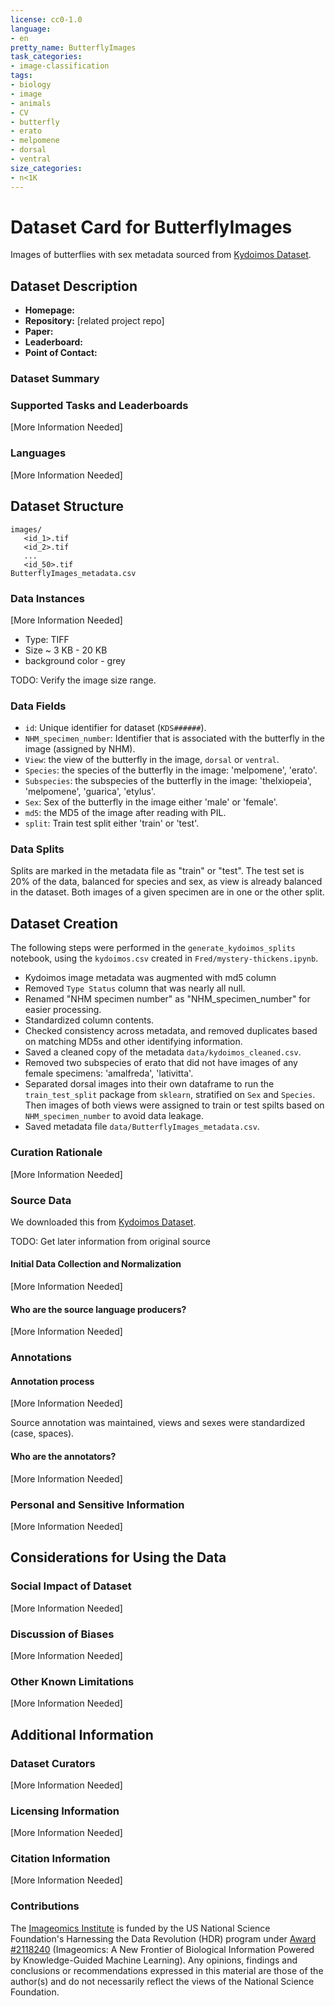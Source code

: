 ```yaml
---
license: cc0-1.0
language:
- en
pretty_name: ButterflyImages
task_categories:
- image-classification
tags:
- biology
- image
- animals
- CV
- butterfly
- erato
- melpomene
- dorsal
- ventral
size_categories:
- n<1K
---
```



<!--
Image with caption:
|![Figure #](https://huggingface.co/imageomics/<data-repo>/resolve/main/<filename>)|
|:--|
|**Figure #.** [Image of <>](https://huggingface.co/imageomics/<data-repo>/raw/main/<filename>) <caption description>.|
-->

<!--
Notes on styling:

To render LaTex in your README, wrap the code in `\\(` and `\\)`. Example: \\(\frac{1}{2}\\)

Escape underscores ("_") with a "\". Example: image\_RGB
-->

# Dataset Card for ButterflyImages

<!-- Provide a quick summary of what the data is or can be used for. --> 
Images of butterflies with sex metadata sourced from [Kydoimos Dataset](https://huggingface.co/datasets/johnbradley/Kydoimos).

## Dataset Description

<!-- Provide the basic links for the dataset. -->

- **Homepage:** 
- **Repository:** [related project repo]
- **Paper:** 
- **Leaderboard:** 
- **Point of Contact:** 

### Dataset Summary

<!-- Provide a longer summary of what this data is. -->

<!--This dataset card aims to be a base template for new datasets. It has been generated using [this raw template](https://github.com/huggingface/huggingface_hub/blob/main/src/huggingface_hub/templates/datasetcard_template.md?plain=1).-->

### Supported Tasks and Leaderboards
[More Information Needed]

### Languages
[More Information Needed]

## Dataset Structure

```
images/
   <id_1>.tif
   <id_2>.tif
   ...
   <id_50>.tif
ButterflyImages_metadata.csv
```

### Data Instances
[More Information Needed]

- Type: TIFF
- Size ~ 3 KB - 20 KB
- background color - grey

TODO: Verify the image size range.

<!--
Describe data files
-->

### Data Fields

- `id`: Unique identifier for dataset (`KDS######`).
- `NHM_specimen_number`: Identifier that is associated with the butterfly in the image (assigned by NHM).
- `View`: the view of the butterfly in the image, `dorsal` or `ventral`.
- `Species`: the species of the butterfly in the image: 'melpomene', 'erato'.
- `Subspecies`: the subspecies of the butterfly in the image: 'thelxiopeia', 'melpomene', 'guarica', 'etylus'.
- `Sex`: Sex of the butterfly in the image either 'male' or 'female'.
- `md5`: the MD5 of the image after reading with PIL.
- `split`: Train test split either 'train' or 'test'.

### Data Splits

Splits are marked in the metadata file as "train" or "test". The test set is 20% of the data, balanced for species and sex, as view is already balanced in the dataset. Both images of a given specimen are in one or the other split.

## Dataset Creation

The following steps were performed in the `generate_kydoimos_splits` notebook, using the `kydoimos.csv` created in `Fred/mystery-thickens.ipynb`.

- Kydoimos image metadata was augmented with md5 column
- Removed `Type Status` column that was nearly all null.
- Renamed "NHM specimen number" as "NHM_specimen_number" for easier processing.
- Standardized column contents.
- Checked consistency across metadata, and removed duplicates based on matching MD5s and other identifying information.
- Saved a cleaned copy of the metadata `data/kydoimos_cleaned.csv`.
- Removed two subspecies of erato that did not have images of any female specimens: 'amalfreda', 'lativitta'.
- Separated dorsal images into their own dataframe to run the `train_test_split` package from `sklearn`, stratified on `Sex` and `Species`. Then images of both views were assigned to train or test spilts based on `NHM_specimen_number` to avoid data leakage.
- Saved metadata file `data/ButterflyImages_metadata.csv`.



### Curation Rationale
[More Information Needed]

### Source Data

We downloaded this from [Kydoimos Dataset](https://huggingface.co/datasets/johnbradley/Kydoimos).

TODO: Get later information from original source

#### Initial Data Collection and Normalization
[More Information Needed]

#### Who are the source language producers?
[More Information Needed]

### Annotations

#### Annotation process
[More Information Needed]

Source annotation was maintained, views and sexes were standardized (case, spaces).

#### Who are the annotators?
[More Information Needed]

### Personal and Sensitive Information
[More Information Needed]

<!-- For instance, if your data includes people or endangered species. -->

## Considerations for Using the Data
### Social Impact of Dataset
[More Information Needed]

### Discussion of Biases
[More Information Needed]

### Other Known Limitations
[More Information Needed]



<!-- For instance, if your data exhibits a long-tailed distribution (and why). -->

## Additional Information

### Dataset Curators
[More Information Needed]

### Licensing Information
[More Information Needed]

### Citation Information
[More Information Needed]
<!--
If you want to include BibTex, replace "<>"s with your info 
-for an associated paper:
```
@article{<ref_code>,
  title    = {<title>},
  author   = {<author1 and author2>},
  journal  = {<journal_name>},
  year     =  <year>,
  url      = {<DOI_URL>},
  doi      = {<DOI>}
}
```
-just for data:
```
@misc{<ref_code>,
  author = {<author1 and author2>},
  title = {<title>},
  year = {<year>},
  url = {https://huggingface.co/datasets/imageomics/<dataset_name>},
  doi = {<doi once generated>},
  publisher = {Hugging Face}
}
```
-->

<!---
If the data is modified from another source, add the following. 

Please be sure to also cite the original data source:
<citation>
-->


### Contributions

The [Imageomics Institute](https://imageomics.org) is funded by the US National Science Foundation's Harnessing the Data Revolution (HDR) program under [Award #2118240](https://www.nsf.gov/awardsearch/showAward?AWD_ID=2118240) (Imageomics: A New Frontier of Biological Information Powered by Knowledge-Guided Machine Learning). Any opinions, findings and conclusions or recommendations expressed in this material are those of the author(s) and do not necessarily reflect the views of the National Science Foundation.

<!-- You may also want to credit the source of your data, i.e., if you went to a museum or nature preserve to collect it. -->
